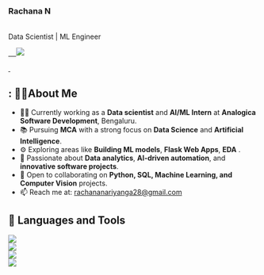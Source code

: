 <p align="center">
  <h3>Rachana N</h3>
  <br>
  Data Scientist | ML Engineer
</p>

<p align="center">
  <a href="https://www.linkedin.com/in/rachana-n-987520270"/ target="_blank">

    <img src="https://img.shields.io/badge/LinkedIn- Rachana N -purple?style=for-the-badge&logo=linkedin" />

  </a>
   
  </a>
</p>

## : 🙋‍♀About Me

- 🧑‍💻 Currently working as a **Data scientist** and **AI/ML Intern** at **Analogica Software Development**, Bengaluru.
- 📚 Pursuing **MCA** with a strong focus on **Data Science** and **Artificial Intelligence**.
- ⚙ Exploring areas like **Building ML models**, **Flask Web Apps**, **EDA** .
- 🧠 Passionate about **Data analytics**, **AI-driven automation**, and **innovative software projects**.
- 🤝 Open to collaborating on **Python, SQL, Machine Learning, and Computer Vision** projects.
- 📫 Reach me at: [rachananariyanga28@gmail.com](mailto:rachananariyanga28@gmail.com)


## 🚀 Languages and Tools

<p align="left">
  <img src="https://skillicons.dev/icons?i=py,java,js,html,css"/> <br/>
  <img src="https://skillicons.dev/icons?i=mysql,sqlite,flask,django,fastapi"/> <br/>
  <img src="https://skillicons.dev/icons?i=aws,azure,gcp,docker,kubernetes,netlify,vercel"/> <br/>
  <img src="https://skillicons.dev/icons?i=git,github,vscode,jupyter,tensorflow,numpy,pandas,matplotlib,sklearn"/>
</p>



